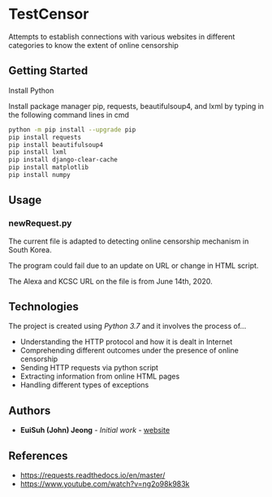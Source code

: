 # TestCensor
Attempts to establish connections with various websites in different categories to know the extent of online censorship

## Getting Started
Install Python

Install package manager pip, requests, beautifulsoup4, and lxml by typing in the following command lines in cmd
```bash
python -m pip install --upgrade pip
pip install requests
pip install beautifulsoup4
pip install lxml
pip install django-clear-cache
pip install matplotlib
pip install numpy
```
## Usage

### newRequest.py

The current file is adapted to detecting online censorship mechanism in South Korea.

The program could fail due to an update on URL or change in HTML script.

The Alexa and KCSC URL on the file is from June 14th, 2020.

## Technologies

The project is created using *Python 3.7* and it involves the process of...
* Understanding the HTTP protocol and how it is dealt in Internet
* Comprehending different outcomes under the presence of online censorship
* Sending HTTP requests via python script
* Extracting information from online HTML pages
* Handling different types of exceptions

## Authors

* **EuiSuh (John) Jeong** - *Initial work* - [website](https://web2.qatar.cmu.edu/~ejeong/)

## References
* https://requests.readthedocs.io/en/master/
* https://www.youtube.com/watch?v=ng2o98k983k

